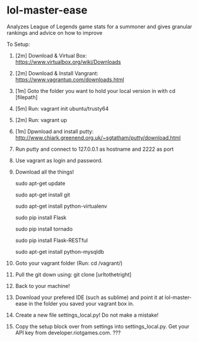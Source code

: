 # lol-master-ease
Analyzes League of Legends game stats for a summoner and gives granular rankings and advice on how to improve

To Setup:

 1) [2m] Download & Virtual Box: https://www.virtualbox.org/wiki/Downloads
 
 2) [2m] Download & Install Vangrant: https://www.vagrantup.com/downloads.html
 
 3) [1m] Goto the folder you want to hold your local version in with cd [filepath]
 
 4) [5m] Run: vagrant init ubuntu/trusty64
 
 5) [2m] Run: vagrant up
 
 6) [1m] Dpwnload and install putty: http://www.chiark.greenend.org.uk/~sgtatham/putty/download.html
 
 7) Run putty and connect to 127.0.0.1 as hostname and 2222 as port
 
 8) Use vagrant as login and password.
 
 9) Download all the things!
 	
	sudo apt-get update
 	
	sudo apt-get install git
	
	sudo apt-get install python-virtualenv
	
	sudo pip install Flask
	
	sudo pip install tornado
	
	sudo pip install Flask-RESTful
	
	sudo apt-get install python-mysqldb
10) Goto your vagrant folder (Run: cd /vagrant/)
11) Pull the git down using: git clone [urltothetright]
12) Back to your machine!
13) Download your prefered IDE (such as sublime) and point it at lol-master-ease in the folder you saved your vagrant box in.
14) Create a new file settings_local.py!  Do not make a mistake!
15) Copy the setup block over from settings into settings_local.py.  Get your API key from developer.riotgames.com.
???
